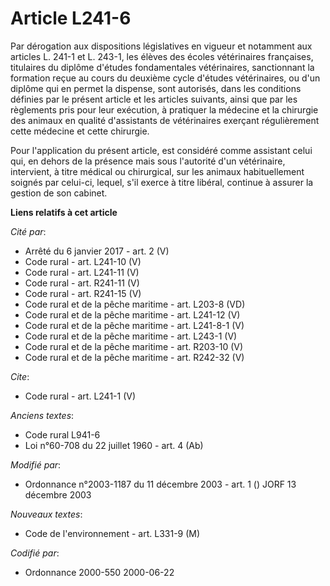 # Article L241-6

Par dérogation aux dispositions législatives en vigueur et notamment aux articles L. 241-1 et L. 243-1, les élèves des écoles
vétérinaires françaises, titulaires du diplôme d'études fondamentales vétérinaires, sanctionnant la formation reçue au cours
du deuxième cycle d'études vétérinaires, ou d'un diplôme qui en permet la dispense, sont autorisés, dans les conditions
définies par le présent article et les articles suivants, ainsi que par les règlements pris pour leur exécution, à pratiquer
la médecine et la chirurgie des animaux en qualité d'assistants de vétérinaires exerçant régulièrement cette médecine et
cette chirurgie. 

Pour l'application du présent article, est considéré comme assistant celui qui, en dehors de la présence mais sous l'autorité
d'un vétérinaire, intervient, à titre médical ou chirurgical, sur les animaux habituellement soignés par celui-ci, lequel,
s'il exerce à titre libéral, continue à assurer la gestion de son cabinet.

**Liens relatifs à cet article**

_Cité par_:

  - Arrêté du 6 janvier 2017 - art. 2 (V)
  - Code rural - art. L241-10 (V)
  - Code rural - art. L241-11 (V)
  - Code rural - art. R241-11 (V)
  - Code rural - art. R241-15 (V)
  - Code rural et de la pêche maritime - art. L203-8 (VD)
  - Code rural et de la pêche maritime - art. L241-12 (V)
  - Code rural et de la pêche maritime - art. L241-8-1 (V)
  - Code rural et de la pêche maritime - art. L243-1 (V)
  - Code rural et de la pêche maritime - art. R203-10 (V)
  - Code rural et de la pêche maritime - art. R242-32 (V)

_Cite_:

  - Code rural - art. L241-1 (V)

_Anciens textes_:

  - Code rural L941-6
  - Loi n°60-708 du 22 juillet 1960 - art. 4 (Ab)

_Modifié par_:

  - Ordonnance n°2003-1187 du 11 décembre 2003 - art. 1 () JORF 13 décembre 2003

_Nouveaux textes_:

  - Code de l'environnement - art. L331-9 (M)

_Codifié par_:

  - Ordonnance 2000-550 2000-06-22
